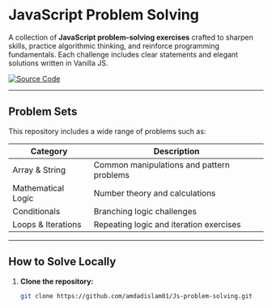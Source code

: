 #  JavaScript Problem Solving

A collection of **JavaScript problem-solving exercises** crafted to sharpen skills, practice algorithmic thinking, and reinforce programming fundamentals. Each challenge includes clear statements and elegant solutions written in Vanilla JS.

[![Source Code](https://img.shields.io/badge/💻_Source_Code-181717?style=for-the-badge&logo=github&logoColor=white)](https://github.com/amdadislam01/Js-problem-solving)

---

##  Problem Sets

This repository includes a wide range of problems such as:

| Category            | Description                                |
|---------------------|--------------------------------------------|
| Array & String      | Common manipulations and pattern problems  |
| Mathematical Logic  | Number theory and calculations              |
| Conditionals        | Branching logic challenges                  |
| Loops & Iterations  | Repeating logic and iteration exercises     |



---

##  How to Solve Locally

1. **Clone the repository:**
   ```bash
   git clone https://github.com/amdadislam01/Js-problem-solving.git
